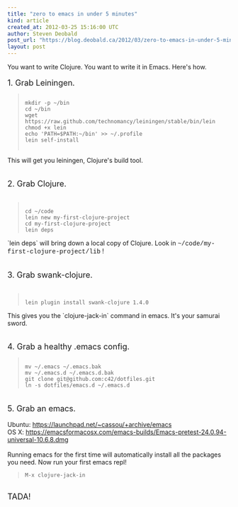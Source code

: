 ```yaml
---
title: "zero to emacs in under 5 minutes"
kind: article
created_at: 2012-03-25 15:16:00 UTC
author: Steven Deobald
post_url: "https://blog.deobald.ca/2012/03/zero-to-emacs-in-under-5-minutes.html"
layout: post
---
```

<div dir="ltr" style="text-align: left;" trbidi="on"><div dir="ltr" style="text-align: left;" trbidi="on">You want to write Clojure. You want to write it in Emacs. Here's how.<br /><br /><span style="font-size: large;">1. Grab Leiningen.</span><br /><blockquote class="tr_bq"><pre><code><br />mkdir -p ~/bin<br />cd ~/bin<br />wget https://raw.github.com/technomancy/leiningen/stable/bin/lein<br />chmod +x lein<br />echo 'PATH=$PATH:~/bin' &gt;&gt; ~/.profile<br />lein self-install<br /></code><br /></pre></blockquote>This will get you leiningen, Clojure's build tool.<br /><br /><br /><span style="font-size: large;">2. Grab Clojure.</span><br /><br /><blockquote class="tr_bq"><pre><code><br />cd ~/code<br />lein new my-first-clojure-project<br />cd my-first-clojure-project<br />lein deps<br /></code></pre></blockquote>`lein deps` will bring down a local copy of Clojure. Look in <span style="font-family: 'Courier New', Courier, monospace;">~/code/my-first-clojure-project/lib</span>&nbsp;!<br /><br /><br /><span style="font-size: large;">3. Grab swank-clojure.</span><br /><br /><blockquote class="tr_bq"><pre><code><br />lein plugin install swank-clojure 1.4.0<br /></code></pre></blockquote>This gives you the `clojure-jack-in` command in emacs. It's your samurai sword.<br /><br /><br /><span style="font-size: large;">4. Grab a healthy .emacs config. </span><br /><blockquote class="tr_bq"><pre><code><br />mv ~/.emacs ~/.emacs.bak<br />mv ~/.emacs.d ~/.emacs.d.bak<br />git clone git@github.com:c42/dotfiles.git<br />ln -s dotfiles/emacs.d ~/.emacs.d<br /></code></pre></blockquote></div><span style="font-size: large;"><br /></span><span style="font-size: large;">5. Grab an emacs. </span><br /><br />Ubuntu:&nbsp;<a href="https://launchpad.net/~cassou/+archive/emacs">https://launchpad.net/~cassou/+archive/emacs</a><br />OS X:&nbsp;<a href="https://emacsformacosx.com/emacs-builds/Emacs-pretest-24.0.94-universal-10.6.8.dmg">https://emacsformacosx.com/emacs-builds/Emacs-pretest-24.0.94-universal-10.6.8.dmg</a><br /><br />Running emacs for the first time will automatically install all the packages you need. Now run your first emacs repl!<br /><blockquote class="tr_bq"><pre><code>M-x clojure-jack-in<br /></code></pre></blockquote><br /><span style="font-size: large;">TADA!</span></div>

